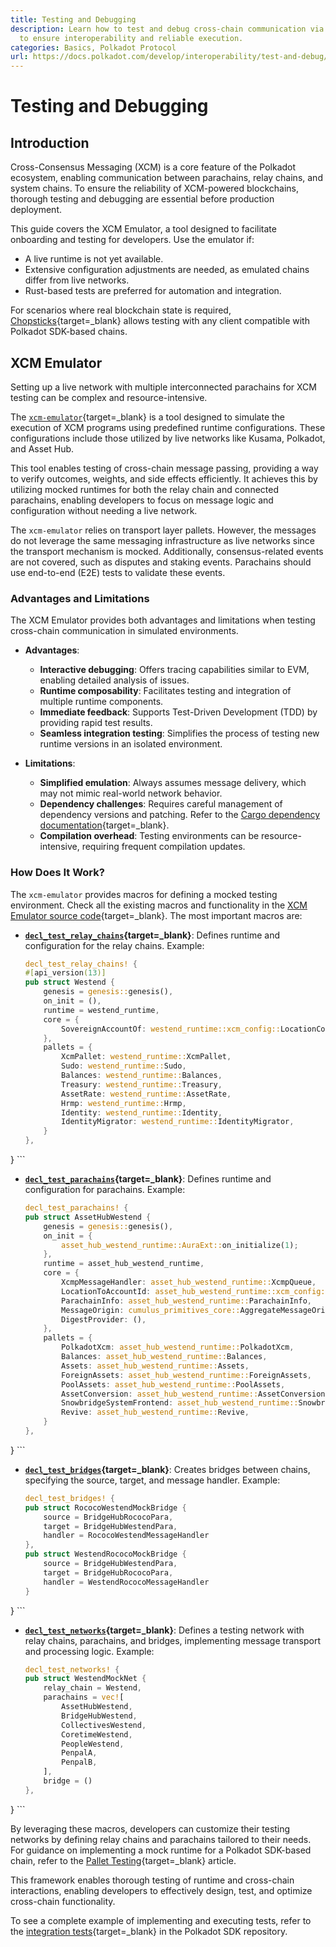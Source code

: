 ```yaml
---
title: Testing and Debugging
description: Learn how to test and debug cross-chain communication via the XCM Emulator
  to ensure interoperability and reliable execution.
categories: Basics, Polkadot Protocol
url: https://docs.polkadot.com/develop/interoperability/test-and-debug/
---
```


# Testing and Debugging

## Introduction

Cross-Consensus Messaging (XCM) is a core feature of the Polkadot ecosystem, enabling communication between parachains, relay chains, and system chains. To ensure the reliability of XCM-powered blockchains, thorough testing and debugging are essential before production deployment.

This guide covers the XCM Emulator, a tool designed to facilitate onboarding and testing for developers. Use the emulator if:

- A live runtime is not yet available.
- Extensive configuration adjustments are needed, as emulated chains differ from live networks.
- Rust-based tests are preferred for automation and integration.

For scenarios where real blockchain state is required, [Chopsticks](/tutorials/polkadot-sdk/testing/fork-live-chains/#xcm-testing){target=\_blank} allows testing with any client compatible with Polkadot SDK-based chains.

## XCM Emulator

Setting up a live network with multiple interconnected parachains for XCM testing can be complex and resource-intensive. 

The [`xcm-emulator`](https://github.com/paritytech/polkadot-sdk/tree/polkadot-stable2506/cumulus/xcm/xcm-emulator){target=\_blank} is a tool designed to simulate the execution of XCM programs using predefined runtime configurations. These configurations include those utilized by live networks like Kusama, Polkadot, and Asset Hub.

This tool enables testing of cross-chain message passing, providing a way to verify outcomes, weights, and side effects efficiently. It achieves this by utilizing mocked runtimes for both the relay chain and connected parachains, enabling developers to focus on message logic and configuration without needing a live network.

The `xcm-emulator` relies on transport layer pallets. However, the messages do not leverage the same messaging infrastructure as live networks since the transport mechanism is mocked. Additionally, consensus-related events are not covered, such as disputes and staking events. Parachains should use end-to-end (E2E) tests to validate these events.

### Advantages and Limitations

The XCM Emulator provides both advantages and limitations when testing cross-chain communication in simulated environments.

- **Advantages**:
    - **Interactive debugging**: Offers tracing capabilities similar to EVM, enabling detailed analysis of issues.
    - **Runtime composability**: Facilitates testing and integration of multiple runtime components.
    - **Immediate feedback**: Supports Test-Driven Development (TDD) by providing rapid test results.
    - **Seamless integration testing**: Simplifies the process of testing new runtime versions in an isolated environment.

- **Limitations**:
    - **Simplified emulation**: Always assumes message delivery, which may not mimic real-world network behavior.
    - **Dependency challenges**: Requires careful management of dependency versions and patching. Refer to the [Cargo dependency documentation](https://doc.rust-lang.org/cargo/reference/overriding-dependencies.html){target=\_blank}.
    - **Compilation overhead**: Testing environments can be resource-intensive, requiring frequent compilation updates.

### How Does It Work?

The `xcm-emulator` provides macros for defining a mocked testing environment. Check all the existing macros and functionality in the [XCM Emulator source code](https://github.com/paritytech/polkadot-sdk/blob/polkadot-stable2506/cumulus/xcm/xcm-emulator/src/lib.rs){target=\_blank}. The most important macros are:

- **[`decl_test_relay_chains`](https://github.com/paritytech/polkadot-sdk/blob/polkadot-stable2506/cumulus/xcm/xcm-emulator/src/lib.rs#L361){target=\_blank}**: Defines runtime and configuration for the relay chains. Example:

    ```rust
    decl_test_relay_chains! {
	#[api_version(13)]
	pub struct Westend {
		genesis = genesis::genesis(),
		on_init = (),
		runtime = westend_runtime,
		core = {
			SovereignAccountOf: westend_runtime::xcm_config::LocationConverter,
		},
		pallets = {
			XcmPallet: westend_runtime::XcmPallet,
			Sudo: westend_runtime::Sudo,
			Balances: westend_runtime::Balances,
			Treasury: westend_runtime::Treasury,
			AssetRate: westend_runtime::AssetRate,
			Hrmp: westend_runtime::Hrmp,
			Identity: westend_runtime::Identity,
			IdentityMigrator: westend_runtime::IdentityMigrator,
		}
	},
}
    ```

- **[`decl_test_parachains`](https://github.com/paritytech/polkadot-sdk/blob/polkadot-stable2506/cumulus/xcm/xcm-emulator/src/lib.rs#L596){target=\_blank}**: Defines runtime and configuration for parachains. Example:

    ```rust
    decl_test_parachains! {
	pub struct AssetHubWestend {
		genesis = genesis::genesis(),
		on_init = {
			asset_hub_westend_runtime::AuraExt::on_initialize(1);
		},
		runtime = asset_hub_westend_runtime,
		core = {
			XcmpMessageHandler: asset_hub_westend_runtime::XcmpQueue,
			LocationToAccountId: asset_hub_westend_runtime::xcm_config::LocationToAccountId,
			ParachainInfo: asset_hub_westend_runtime::ParachainInfo,
			MessageOrigin: cumulus_primitives_core::AggregateMessageOrigin,
			DigestProvider: (),
		},
		pallets = {
			PolkadotXcm: asset_hub_westend_runtime::PolkadotXcm,
			Balances: asset_hub_westend_runtime::Balances,
			Assets: asset_hub_westend_runtime::Assets,
			ForeignAssets: asset_hub_westend_runtime::ForeignAssets,
			PoolAssets: asset_hub_westend_runtime::PoolAssets,
			AssetConversion: asset_hub_westend_runtime::AssetConversion,
			SnowbridgeSystemFrontend: asset_hub_westend_runtime::SnowbridgeSystemFrontend,
			Revive: asset_hub_westend_runtime::Revive,
		}
	},
}
    ```

- **[`decl_test_bridges`](https://github.com/paritytech/polkadot-sdk/blob/polkadot-stable2506/cumulus/xcm/xcm-emulator/src/lib.rs#L1221){target=\_blank}**: Creates bridges between chains, specifying the source, target, and message handler. Example:

    ```rust
    decl_test_bridges! {
	pub struct RococoWestendMockBridge {
		source = BridgeHubRococoPara,
		target = BridgeHubWestendPara,
		handler = RococoWestendMessageHandler
	},
	pub struct WestendRococoMockBridge {
		source = BridgeHubWestendPara,
		target = BridgeHubRococoPara,
		handler = WestendRococoMessageHandler
	}
}
    ```

- **[`decl_test_networks`](https://github.com/paritytech/polkadot-sdk/blob/polkadot-stable2506/cumulus/xcm/xcm-emulator/src/lib.rs#L958){target=\_blank}**: Defines a testing network with relay chains, parachains, and bridges, implementing message transport and processing logic. Example:

    ```rust
    decl_test_networks! {
	pub struct WestendMockNet {
		relay_chain = Westend,
		parachains = vec![
			AssetHubWestend,
			BridgeHubWestend,
			CollectivesWestend,
			CoretimeWestend,
			PeopleWestend,
			PenpalA,
			PenpalB,
		],
		bridge = ()
	},
}
    ```

By leveraging these macros, developers can customize their testing networks by defining relay chains and parachains tailored to their needs. For guidance on implementing a mock runtime for a Polkadot SDK-based chain, refer to the [Pallet Testing](/develop/parachains/testing/pallet-testing/){target=\_blank} article. 

This framework enables thorough testing of runtime and cross-chain interactions, enabling developers to effectively design, test, and optimize cross-chain functionality.

To see a complete example of implementing and executing tests, refer to the [integration tests](https://github.com/paritytech/polkadot-sdk/tree/polkadot-stable2506/cumulus/parachains/integration-tests/emulated){target=\_blank} in the Polkadot SDK repository.
